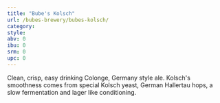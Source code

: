 ```yaml
---
title: "Bube's Kolsch"
url: /bubes-brewery/bubes-kolsch/
category: 
style: 
abv: 0
ibu: 0
srm: 0
upc: 0
---
```

Clean, crisp, easy drinking Colonge, Germany style ale. Kolsch's smoothness comes from special Kolsch yeast, German Hallertau hops, a slow fermentation and lager like conditioning.
